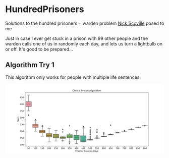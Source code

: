 # HundredPrisoners
Solutions to the hundred prisoners + warden problem <a href = "http://webpages.ursinus.edu/nscoville/">Nick Scoville</a> posed to me

Just in case I ever get stuck in a prison with 99 other people and the warden calls one of us in randomly each day, and lets us turn a lightbulb on or off.  It's good to be prepared...

## Algorithm Try 1

This algorithm only works for people with multiple life sentences

<img src = "https://raw.githubusercontent.com/ctralie/HundredPrisoners/master/Result_Try1.png">

